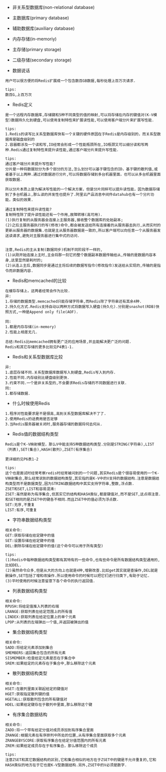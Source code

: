 * 非关系型数据库(non-relational database)
* 主数据库(primary database)
* 辅助数据库(auxiliary database)
* 内存存储(in-memoriy)
* 主存储(primary storage)
* 二级存储(secondary storage)



* 数据说话

```
用户可以很方便的将Redis扩展成一个包含数百GB数据,每秒处理上百万次请求.
```
```
tips:
数百G,上百万次
```
* Redis定义

```
是一个远程内存数据库,存储键和5种不同类型的值的映射,可以将存储在内存的键值对(K-V模型)数据持久化到硬盘,可以使用复制特性来扩展读性能,可以使用客户端分片来扩展写性能.
```

```
tips:
1.Redis的读写比关系型数据库快有一个关键的硬件原因在于Redis是内存级别的，而关系型数据库是磁盘级别的
2.容器都涉及一个读和写,IO经常会形成一个性能瓶颈所在,IO瓶颈又可以细分读和写两种.Redis通过复制特性来提升读性能,通过客户端分片来提升写性能.
```

```
tips:
通过客户端分片来提升写性能?
分片是一种将数据划分为多个部分的方法,怎么划分可以基于键包含的ID，基于键的散列值,或者基于以上两种.通过对数据进行分片,可以将数据存储到多台机器里面，也可以从多台机器里面获取数据.

所以分片本质上是为解决写性能的一个解决方案，但是分片同样可以提升读性能，因为数据存储到了多台机器上,那么读的并发性也提升了.阿里云产品消息中间件datahub也有一个分片功能，类似的效果.

通过复制特性来提升读性能?
复制特性除了提升读性能还有一个作用,故障转移(高可用).
(1)执行复制的从服务器会连接上主服务器,接收整个数据库的处始副本;
(2)之后主服务器执行的写(修改)命令,都会被发送给所有连接着的从服务器去执行,从而实时的更新从服务器的数据集.也就是主从服务器数据是一致的,所以客户端可以向任意一个从服务器发送读请求,避免对主服务器进行集中式的访问.


注意,Redis的主从复制(数据同步)机制不同阶段不一样的,
(1)从刚开始连接上主时,主会将那一刻它的整个数据副本数据传输给从,传输的是数据内容本身,这里显然是耗时的;
(2)从连上主后,数据同步是通过主将后续的数据写指令(修改指令)发送给从实现的,传输的是指令而非数据内容. 
```

* Redis和memcached的比较

```
在缓存存储上，这两者经常会作为比较.
异:
1.存储的数据类型.memcached只能存储字符串,而Redis除了字符串还有其余4种.
2.持久化方式.Redis支持自动以两种方式将数据写入硬盘(持久化).分别是snashot(RDB)快照方式,一种是Append only file(AOF).

同:
1.都是内存存储(in-memory)
2.性能上相差无几.

总结:Redis比memcached拥有更广泛的应用场景,并且能解决更广泛的问题.
Redis和其它存储的更多比较见P4表1-1.
```

* Redis和关系型数据库比较

```
异:
1.底层存储不同.关系型数据库数据写入到硬盘,Redis写入到内存.
2.性能不同.内存级别比硬盘级别更快.
3.约束不同.一个是非关系型的,不会要求Redis存储的不同数据进行关联.
同:
1.都存储数据.
```

* 什么时候使用Redis

```
1.程序对性能要求是不是很高,高到关系型数据库解决不了了.
2.使用Redis的话费用是否足够
3.当Redis服务器被关闭时,服务器存储的数据将何去何从.
```



* Redis值的数据结构类型	

```
Redis是个K-V映射模型，那么V中能支持5种数据结构类型.分别是STRING(字符串),LIST（列表),SET(集合),HASH(散列),ZSET(有序集合)

更详细的见P6表1-2
```

```
tips:
这个也是面试时经常考察redis时经常被问到的一个问题,其实Redis是个很容易使用的一个K-V映射集合,那么经常说到的数据结构类型,其实指的是K-V中的V支持的数据结构.注意是数据结构类型而不是数据类型,因为STRING数据结构中其实支持字符串,整数,浮点数.
ZSET和SET,LIST和容易混淆:
ZSET:虽然是称为有序集合,但其实它的结构和HASH类似,都是键值对,而不是SET,这点得注意.和SET相同的是ZSET中的键各不相同.而且ZSET中的值必须为浮点数.
SET:无序,不重复
LIST:有序,可重复
```

* 字符串数据结构类型

```
相关命令:
GET:获取存储在给定键中的值
SET:设置存储在给定键中的值
DEL:删除存储在给定键中的值(这个命令可以用于所有类型)
```

```
tips:
(1)Redis中每种数据结构类型都有其特有的一些命令,也有些命令是所有数据结构类型通用的,比如DEL.
(2)虽然命令众多,但是从大的方向上也就是4种,增删改查.比如get其实就是查操作,DEL就是删操作,SET包括了增和改操作.所以使用命令的时候可以把它们进行归类下,有助于记忆.
(3)平时使用的时候注意留意下各个命令的执行返回值.
```

* 列表数据结构类型

```
相关命令:
RPUSH:将给定值推入列表的右端
LRANGE:获取列表在给定范围上的所有值
LINDEX:获取列表在给定位置上的单个元素
LPOP:从列表的左端弹出一个值,并返回被弹出的值
```

* 集合数据结构类型

```
相关命令:
SADD:将给定元素添加到集合
SMEMBERS:返回集合包含的所有元素
SISMEMBER:检查给定元素是否在于集合中
SREM:如果给定的元素存在于集合中,那么移除这个元素
```

* 散列数据结构类型

```
相关命令:
HSET:在散列里面关联起给定的键值对
HGET:获取指定散列键的值
HGETALL:获取散列包含的所有键值对
HDEL:如果给定键存在于散列中里面,那么移除这个键
```

* 有序集合数据结构

```
相关命令:
ZADD:将一个带有给定分值对成员添加到有序集合里面
ZRANGE:根据元素在有序排列中所处的位置,从有序集合里面获取多个元素
ZRANGEBYSCORE:获取有序集合在给定分值范围内的所有元素
ZREM:如果给定成员存在于有序集合，那么移除这个成员
```

```
tips:
注意ZSET和其它数据结构的区别,它和集合相似的地方在于ZSET中的键是不允许重复的,它和HASH类似的地方在于它也是K-V型数据结构.另外,ZSET中的V必须是数字.
```



